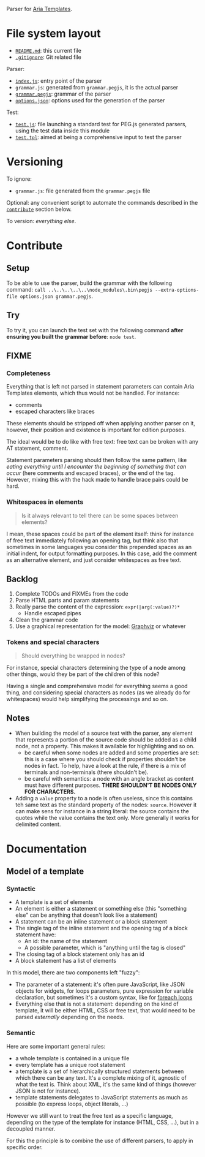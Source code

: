 Parser for [Aria Templates](http://ariatemplates.com/).

# File system layout

* [`README.md`](./README.md): this current file
* [`.gitignore`](./.gitignore): Git related file

Parser:

* [`index.js`](./index.js): entry point of the parser
* `grammar.js`: generated from `grammar.pegjs`, it is the actual parser
* [`grammar.pegjs`](./grammar.pegjs): grammar of the parser
* [`options.json`](./options.json): options used for the generation of the parser

Test:

* [`test.js`](./test.js): file launching a standard test for PEG.js generated parsers, using the test data inside this module
* [`test.tpl`](./test.tpl): aimed at being a comprehensive input to test the parser

# Versioning

To ignore:

* `grammar.js`: file generated from the `grammar.pegjs` file

Optional: any convenient script to automate the commands described in the [`contribute`](#contribute) section below.

To version: _everything else_.

# Contribute

## Setup

To be able to use the parser, build the grammar with the following command: `call ..\..\..\..\..\node_modules\.bin\pegjs --extra-options-file options.json grammar.pegjs`.

## Try

To try it, you can launch the test set with the following command __after ensuring you built the grammar before__: `node test`.

## FIXME

### Completeness

Everything that is left not parsed in statement parameters can contain Aria Templates elements, which thus would not be handled. For instance:

* comments
* escaped characters like braces

These elements should be stripped off when applying another parser on it, however, their position and existence is important for edition purposes.

The ideal would be to do like with free text: free text can be broken with any AT statement, comment.

Statement parameters parsing should then follow the same pattern, like _eating everything until I encounter the beginning of something that can occur_ (here comments and escaped braces), or the end of the tag. However, mixing this with the hack made to handle brace pairs could be hard.

### Whitespaces in elements

> Is it always relevant to tell there can be some spaces between elements?

I mean, these spaces could be part of the element itself: think for instance of free text immediately following an opening tag, but think also that sometimes in some languages you consider this prepended spaces as an initial indent, for output formatting purposes. In this case, add the comment as an alternative element, and just consider whitespaces as free text.


## Backlog

1. Complete TODOs and FIXMEs from the code
1. Parse HTML parts and param statements
1. Really parse the content of the expression: `expr(|arg(:value)?)*`
	* Handle escaped pipes
1. Clean the grammar code
1. Use a graphical representation for the model: [Graphviz](http://www.graphviz.org/) or whatever

### Tokens and special characters

> Should everything be wrapped in nodes?

For instance, special characters determining the type of a node among other things, would they be part of the children of this node?

Having a single and comprehensive model for everything seems a good thing, and considering special characters as nodes (as we already do for whitespaces) would help simplifying the processings and so on.

## Notes

* When building the model of a source text with the parser, any element that represents a portion of the source code should be added as a child node, not a property. This makes it available for highlighting and so on.
	* be careful when some nodes are added and some properties are set: this is a case where you should check if properties shouldn't be nodes in fact. To help, have a look at the rule, if there is a mix of terminals and non-terminals (there shouldn't be).
	* be careful with semantics: a node with an angle bracket as content must have different purposes. __THERE SHOULDN'T BE NODES ONLY FOR CHARACTERS.__
* Adding a `value` property to a node is often useless, since this contains teh same text as the standard property of the nodes: `source`. However it can make sens for instance in a string literal: the source contains the quotes while the value contains the text only. More generally it works for delimited content.

# Documentation

## Model of a template

### Syntactic

* A template is a set of elements
* An element is either a statement or something else (this "something else" can be anything that doesn't look like a statement)
* A statement can be an inline statement or a block statement
* The single tag of the inline statement and the opening tag of a block statement have:
	* An id: the name of the statement
	* A possible parameter, which is "anything until the tag is closed"
* The closing tag of a block statement only has an id
* A block statement has a list of elements

In this model, there are two components left "fuzzy":

* The parameter of a statement: it's often pure JavaScript, like JSON objects for widgets, for loops parameters, pure expression for variable declaration, but sometimes it's a custom syntax, like for [foreach loops](http://ariatemplates.com/usermanual/latest/writing_templates#foreach)
* Everything else that is not a statement: depending on the kind of template, it will be either HTML, CSS or free text, that would need to be parsed _externally_ depending on the needs.

### Semantic

Here are some important general rules:

* a whole template is contained in a unique file
* every template has a unique root statement
* a template is a set of hierarchically structured statements between which there can be any text. It's a complete mixing of it, agnostic of what the text is. Think about XML, it's the same kind of things (however JSON is not for instance).
* template statements delegates to JavaScript statements as much as possible (to express loops, object literals, ...)

However we still want to treat the free text as a specific language, depending on the type of the template for instance (HTML, CSS, ...), but in a decoupled manner.

For this the principle is to combine the use of different parsers, to apply in specific order.

